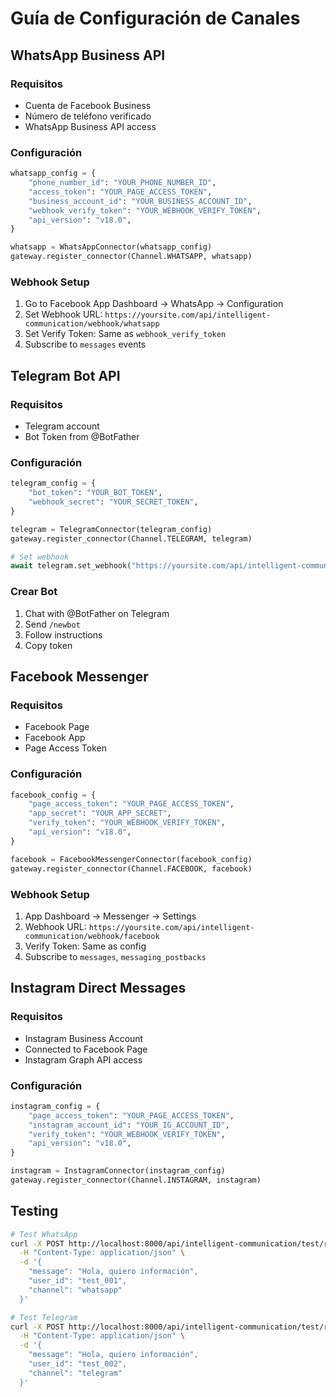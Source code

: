 # Guía de Configuración de Canales

## WhatsApp Business API

### Requisitos
- Cuenta de Facebook Business
- Número de teléfono verificado
- WhatsApp Business API access

### Configuración
```python
whatsapp_config = {
    "phone_number_id": "YOUR_PHONE_NUMBER_ID",
    "access_token": "YOUR_PAGE_ACCESS_TOKEN",
    "business_account_id": "YOUR_BUSINESS_ACCOUNT_ID",
    "webhook_verify_token": "YOUR_WEBHOOK_VERIFY_TOKEN",
    "api_version": "v18.0",
}

whatsapp = WhatsAppConnector(whatsapp_config)
gateway.register_connector(Channel.WHATSAPP, whatsapp)
```

### Webhook Setup
1. Go to Facebook App Dashboard → WhatsApp → Configuration
2. Set Webhook URL: `https://yoursite.com/api/intelligent-communication/webhook/whatsapp`
3. Set Verify Token: Same as `webhook_verify_token`
4. Subscribe to `messages` events

## Telegram Bot API

### Requisitos
- Telegram account
- Bot Token from @BotFather

### Configuración
```python
telegram_config = {
    "bot_token": "YOUR_BOT_TOKEN",
    "webhook_secret": "YOUR_SECRET_TOKEN",
}

telegram = TelegramConnector(telegram_config)
gateway.register_connector(Channel.TELEGRAM, telegram)

# Set webhook
await telegram.set_webhook("https://yoursite.com/api/intelligent-communication/webhook/telegram")
```

### Crear Bot
1. Chat with @BotFather on Telegram
2. Send `/newbot`
3. Follow instructions
4. Copy token

## Facebook Messenger

### Requisitos
- Facebook Page
- Facebook App
- Page Access Token

### Configuración
```python
facebook_config = {
    "page_access_token": "YOUR_PAGE_ACCESS_TOKEN",
    "app_secret": "YOUR_APP_SECRET",
    "verify_token": "YOUR_WEBHOOK_VERIFY_TOKEN",
    "api_version": "v18.0",
}

facebook = FacebookMessengerConnector(facebook_config)
gateway.register_connector(Channel.FACEBOOK, facebook)
```

### Webhook Setup
1. App Dashboard → Messenger → Settings
2. Webhook URL: `https://yoursite.com/api/intelligent-communication/webhook/facebook`
3. Verify Token: Same as config
4. Subscribe to `messages`, `messaging_postbacks`

## Instagram Direct Messages

### Requisitos
- Instagram Business Account
- Connected to Facebook Page
- Instagram Graph API access

### Configuración
```python
instagram_config = {
    "page_access_token": "YOUR_PAGE_ACCESS_TOKEN",
    "instagram_account_id": "YOUR_IG_ACCOUNT_ID",
    "verify_token": "YOUR_WEBHOOK_VERIFY_TOKEN",
    "api_version": "v18.0",
}

instagram = InstagramConnector(instagram_config)
gateway.register_connector(Channel.INSTAGRAM, instagram)
```

## Testing

```bash
# Test WhatsApp
curl -X POST http://localhost:8000/api/intelligent-communication/test/route-message \
  -H "Content-Type: application/json" \
  -d '{
    "message": "Hola, quiero información",
    "user_id": "test_001",
    "channel": "whatsapp"
  }'

# Test Telegram
curl -X POST http://localhost:8000/api/intelligent-communication/test/route-message \
  -H "Content-Type: application/json" \
  -d '{
    "message": "Hola, quiero información",
    "user_id": "test_002",
    "channel": "telegram"
  }'
```
